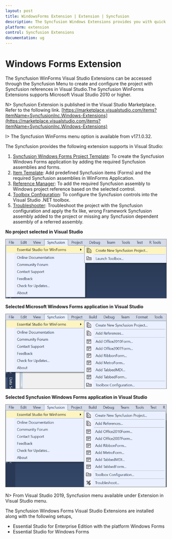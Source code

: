 ```yaml
---
layout: post
title: WindowsForms Extension | Extension | Syncfusion
description: The Syncfusion Windows Extensions provides you with quick access to Project Templates to create or configure the Syncfusion Windows Forms Application
platform: extension
control: Syncfusion Extensions
documentation: ug
---
```


# Windows Forms Extension


The Syncfusion WinForms Visual Studio Extensions can be accessed through the Syncfusion Menu to create and configure the project with Syncfusion references in Visual Studio.The Syncfusion WinForms Extensions supports Microsoft Visual Studio 2010 or higher.

N> Syncfusion Extension is published in the Visual Studio Marketplace. Refer to the following link.
[https://marketplace.visualstudio.com/items?itemName=SyncfusionInc.Windows-Extensions](https://marketplace.visualstudio.com/items?itemName=SyncfusionInc.Windows-Extensions)

I> The Syncfusion WinForms menu option is available from v17.1.0.32.

The Syncfusion provides the following extension supports in Visual Studio:

1.	[Syncfusion Windows Forms Project Template](https://help.syncfusion.com/extension/windowsforms-extension/syncfusion-project-templates-for-windows-forms): To create the Syncfusion Windows Forms application by adding the required Syncfusion assemblies and forms.
2.	[Item Template](https://help.syncfusion.com/extension/windowsforms-extension/syncfusion-item-templates-for-windows-forms): Add predefined Syncfusion items (Forms) and the required Syncfusion assemblies in WinForms Application.
3.	[Reference Manager](./add-references): To add the required Syncfusion assembly to Windows project reference based on the selected control.
4.	[Toolbox Configuration](toolbox-configuration): To configure the Syncfusion controls into the Visual Studio .NET toolbox.
5.	[Troubleshooter](troubleshooting): Troubleshoot the project with the Syncfusion configuration and apply the fix like, wrong Framework Syncfusion assembly added to the project or missing any Syncfusion dependent assembly of a referred assembly.

**No project selected in Visual Studio**

![Syncfusion Menu when No project selected in Visual Studio](Overview-images/Syncfusion_Menu_OverView1.png)

**Selected Microsoft Windows Forms application in Visual Studio**

![Syncfusion Menu when Selected Microsoft Windows Forms application in Visual Studio](Overview-images/Syncfusion_Menu_OverView2.png)

**Selected Syncfusion Windows Forms application in Visual Studio**

![Syncfusion Menu when Selected Synfusion Windows Forms application in Visual Studio](Overview-images/Syncfusion_Menu_OverView3.png)

N> From Visual Studio 2019, Syncfusion menu available under Extension in Visual Studio menu.


The Syncfusion Windows Forms Visual Studio Extensions are installed along with the following setups,

* Essential Studio for Enterprise Edition with the platform Windows Forms
* Essential Studio for Windows Forms



